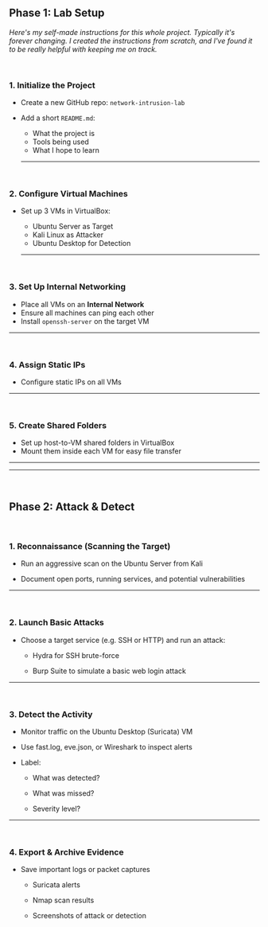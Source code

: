 ## Phase 1: Lab Setup

*Here's my self-made instructions for this whole project. Typically it's forever changing. I created the instructions from scratch, and I've found it to be really helpful with keeping me on track.*

<br>

### 1. Initialize the Project
- Create a new GitHub repo: `network-intrusion-lab`
- Add a short `README.md`:
  - What the project is
  - Tools being used
  - What I hope to learn

  ***
  <br>


### 2. Configure Virtual Machines
- Set up 3 VMs in VirtualBox:
  - Ubuntu Server as Target
  - Kali Linux as Attacker
  - Ubuntu Desktop for Detection

  ***
  <br>


### 3. Set Up Internal Networking
- Place all VMs on an **Internal Network**
- Ensure all machines can ping each other
- Install `openssh-server` on the target VM


***
<br>

### 4. Assign Static IPs
- Configure static IPs on all VMs  



***
<br>


### 5. Create Shared Folders
- Set up host-to-VM shared folders in VirtualBox
- Mount them inside each VM for easy file transfer



***
***

<br>

## Phase 2: Attack & Detect

<br>

### 1. Reconnaissance (Scanning the Target)

- Run an aggressive scan on the Ubuntu Server from Kali

- Document open ports, running services, and potential vulnerabilities



***
<br>

### 2. Launch Basic Attacks

- Choose a target service (e.g. SSH or HTTP) and run an attack:

	- Hydra for SSH brute-force
	
	- Burp Suite to simulate a basic web login attack



***
<br>

### 3. Detect the Activity

- Monitor traffic on the Ubuntu Desktop (Suricata) VM

- Use fast.log, eve.json, or Wireshark to inspect alerts

- Label:

	- What was detected?
	
	- What was missed?
	
	- Severity level?



***
<br>

### 4. Export & Archive Evidence

- Save important logs or packet captures

	- Suricata alerts
	
	- Nmap scan results
	
	- Screenshots of attack or detection
  
